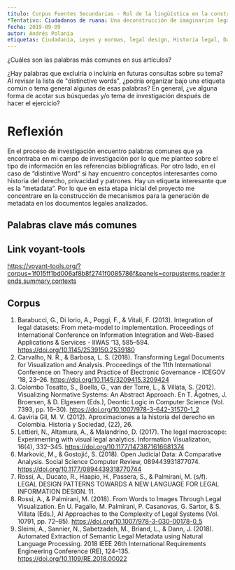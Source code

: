 ```yaml
---
titulo: Corpus Fuentes Secundarias - Rol de la lingüística en la construcción de leyes.
*Tentativo: Ciudadanos de ruana: Una deconstrucción de imaginarios legales
fecha: 2019-09-09
autor: Andrés Polanía
etiquetas: Ciudadanía, Leyes y normas, legal design, Historia legal, Data visualization
---
```



¿Cuáles son las palabras más comunes en sus artículos?

¿Hay palabras que excluiría o incluiría en futuras consultas sobre su tema?
Al revisar la lista de "distinctive words", 
¿podría organizar bajo una etiqueta común o tema general algunas de esas palabras?
 En general, 
 ¿ve alguna forma de acotar sus búsquedas y/o tema de investigación después de hacer el ejercicio?

# Reflexión
En el proceso de investigación encuentro palabras comunes que ya encontraba en mi campo de investigación por lo que me planteo sobre el tipo de información en las referencias bibliográficas. Por otro lado, en el caso de “distintive Word“ si hay encuentro conceptos interesantes como historia del derecho, privacidad y  patrones. Hay un etiqueta interesante que es la “metadata”. Por lo que en esta etapa inicial del proyecto me concentrare en la construcción de mecanismos para la generación de metadata en los documentos legales analizados.

## Palabras clave más comunes

## Link voyant-tools
https://voyant-tools.org/?corpus=1f015ff1bd006af8b8f2741f0085786f&panels=corpusterms,reader,trends,summary,contexts

## Corpus
1. Barabucci, G., Di Iorio, A., Poggi, F., & Vitali, F. (2013). Integration of legal datasets: From meta-model to implementation. Proceedings of International Conference on Information Integration and Web-Based Applications & Services - IIWAS ’13, 585–594. https://doi.org/10.1145/2539150.2539180
2. Carvalho, N. R., & Barbosa, L. S. (2018). Transforming Legal Documents for Visualization and Analysis. Proceedings of the 11th International Conference on Theory and Practice of Electronic Governance  - ICEGOV ’18, 23–26. https://doi.org/10.1145/3209415.3209424
3. Colombo Tosatto, S., Boella, G., van der Torre, L., & Villata, S. (2012). Visualizing Normative Systems: An Abstract Approach. En T. Ågotnes, J. Broersen, & D. Elgesem (Eds.), Deontic Logic in Computer Science (Vol. 7393, pp. 16–30). https://doi.org/10.1007/978-3-642-31570-1_2
4. Gaviria Gil, M. V. (2012). Aproximaciones a la historia del derecho en Colombia. Historia y Sociedad, (22), 26.
5. Lettieri, N., Altamura, A., & Malandrino, D. (2017). The legal macroscope: Experimenting with visual legal analytics. Information Visualization, 16(4), 332–345. https://doi.org/10.1177/1473871616681374
6. Marković, M., & Gostojić, S. (2018). Open Judicial Data: A Comparative Analysis. Social Science Computer Review, 089443931877074. https://doi.org/10.1177/0894439318770744
7. Rossi, A., Ducato, R., Haapio, H., Passera, S., & Palmirani, M. (s/f). LEGAL DESIGN PATTERNS TOWARDS A NEW LANGUAGE FOR LEGAL INFORMATION DESIGN. 11.
8. Rossi, A., & Palmirani, M. (2018). From Words to Images Through Legal Visualization. En U. Pagallo, M. Palmirani, P. Casanovas, G. Sartor, & S. Villata (Eds.), AI Approaches to the Complexity of Legal Systems (Vol. 10791, pp. 72–85). https://doi.org/10.1007/978-3-030-00178-0_5
9. Sleimi, A., Sannier, N., Sabetzadeh, M., Briand, L., & Dann, J. (2018). Automated Extraction of Semantic Legal Metadata using Natural Language Processing. 2018 IEEE 26th International Requirements Engineering Conference (RE), 124–135. https://doi.org/10.1109/RE.2018.00022
